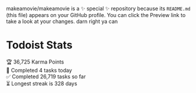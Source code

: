 makeamovie/makeamovie is a ✨ special ✨ repository because its `README.md` (this file) appears on your GitHub profile.
You can click the Preview link to take a look at your changes. darn right ya can

# Todoist Stats

<!-- TODO-IST:START -->
🏆  36,725 Karma Points           
🌸  Completed 4 tasks today           
✅  Completed 26,719 tasks so far           
⏳  Longest streak is 328 days
<!-- TODO-IST:END -->